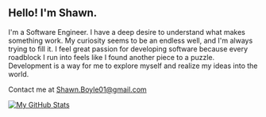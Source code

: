 ## Hello! I'm Shawn.

I'm a Software Engineer. I have a deep desire to understand what makes something work. My curiosity seems to be an endless well, and I'm always trying to fill it. I feel great passion for developing software because every roadblock I run into feels like I found another piece to a puzzle. Development is a way for me to explore myself and realize my ideas into the world.

Contact me at Shawn.Boyle01@gmail.com

[![My GitHub Stats](https://github-readme-stats.vercel.app/api/?username=ShawnBoyle7&count_private=true&theme=midnight-purple&showicons=true)](https://github.com/ShawnBoyle7?tab=repositories)
